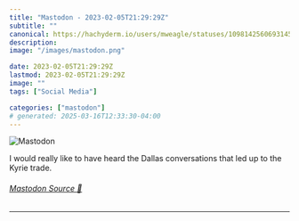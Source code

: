 ```yaml
---
title: "Mastodon - 2023-02-05T21:29:29Z"
subtitle: ""
canonical: https://hachyderm.io/users/mweagle/statuses/109814256069314581
description:
image: "/images/mastodon.png"

date: 2023-02-05T21:29:29Z
lastmod: 2023-02-05T21:29:29Z
image: ""
tags: ["Social Media"]

categories: ["mastodon"]
# generated: 2025-03-16T12:33:30-04:00
---
```

![Mastodon](/images/mastodon.png)

<p>I would really like to have heard the Dallas conversations that led up to the Kyrie trade.</p>


###### [Mastodon Source 🐘](https://hachyderm.io/@mweagle/109814256069314581)

___
